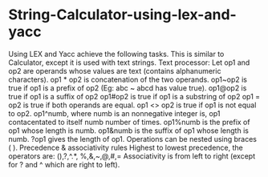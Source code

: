 # String-Calculator-using-lex-and-yacc

Using LEX and Yacc achieve the following tasks. This is similar to Calculator, except it is used with text
strings.
Text processor: Let op1 and op2 are operands whose values are text (contains alphanumeric
characters).
op1 * op2 is concatenation of the two operands.
op1~op2 is true if op1 is a prefix of op2 (Eg: abc ~ abcd has value true).
op1@op2 is true if op1 is a suffix of op2
op1#op2 is true if op1 is a substring of op2
op1 = op2 is true if both operands are equal.
op1 <> op2 is true if op1 is not equal to op2.
op1^numb, where numb is an nonnegative integer is, op1 contacentated to itself numb number of
times.
op1%numb is the prefix of op1 whose length is numb.
op1&numb is the suffix of op1 whose length is numb.
?op1 gives the length of op1.
Operations can be nested using braces ( ).
Precedence & associativity rules
Highest to lowest precedence, the operators are: (),?,^.*, %,&,~,@,#,=
Associativity is from left to right (except for ? and ^ which are right to left).
